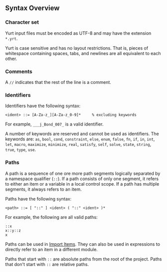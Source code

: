 ## Syntax Overview

### Character set

Yurt input files must be encoded as UTF-8 and may have the extension `*.yrt`.

Yurt is case sensitive and has no layout restrictions. That is, pieces of whitespace containing spaces, tabs, and newlines are all equivalent to each other.

### Comments

A `//` indicates that the rest of the line is a comment.

### Identifiers

Identifiers have the following syntax:

```bnf
<ident> ::= [A-Za-z_][A-Za-z_0-9]*     % excluding keywords
```

For example, `___j_Bond_007_` is a valid identifier.

A number of keywords are reserved and cannot be used as identifiers. The keywords are: `as`, `bool`, `cond`, `constraint`, `else`, `enum`, `false`, `fn`, `if`, `in`, `int`, `let`, `macro`, `maximize`, `minimize`, `real`, `satisfy`, `self`, `solve`, `state`, `string`, `true`, `type`, `use`.

### Paths

A path is a sequence of one ore more path segments logically separated by a namespace qualifier (`::`). If a path consists of only one segment, it refers to either an item or a variable in a local control scope. If a path has multiple segments, it always refers to an item.

Paths have the following syntax:

```bnf
<path> ::= [ "::" ] <ident> ( "::" <ident> )*
```

For example, the following are all valid paths:

```yurt
::x
x::y::z
x
```

Paths can be used in [Import Items](items/imports.md). They can also be used in expressions to directly refer to an item in a different module.

Paths that start with `::` are absolute paths from the root of the project. Paths that don't start with `::` are relative paths.
